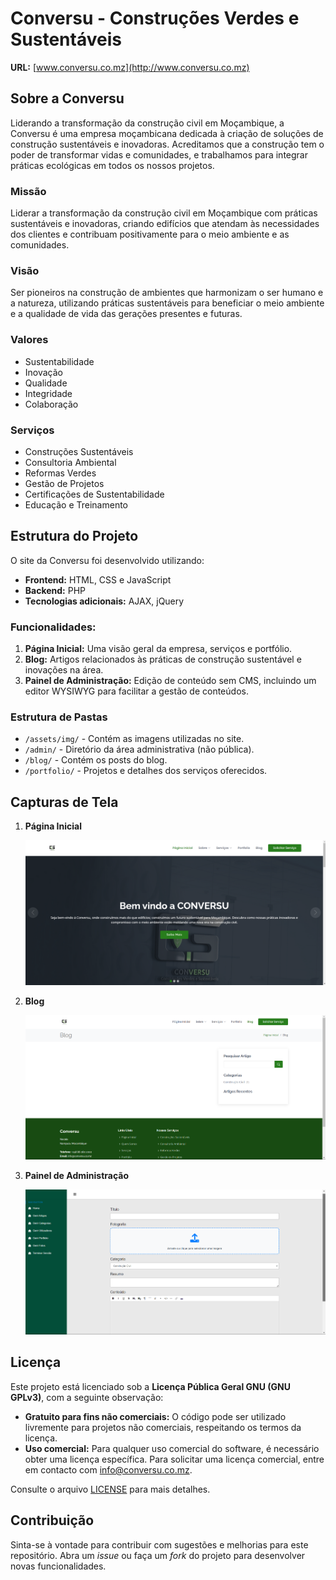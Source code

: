 # Conversu - Construções Verdes e Sustentáveis

**URL:** [www.conversu.co.mz](http://www.conversu.co.mz)

## Sobre a Conversu

Liderando a transformação da construção civil em Moçambique, a Conversu é uma empresa moçambicana dedicada à criação de soluções de construção sustentáveis e inovadoras. Acreditamos que a construção tem o poder de transformar vidas e comunidades, e trabalhamos para integrar práticas ecológicas em todos os nossos projetos.

### Missão
Liderar a transformação da construção civil em Moçambique com práticas sustentáveis e inovadoras, criando edifícios que atendam às necessidades dos clientes e contribuam positivamente para o meio ambiente e as comunidades.

### Visão
Ser pioneiros na construção de ambientes que harmonizam o ser humano e a natureza, utilizando práticas sustentáveis para beneficiar o meio ambiente e a qualidade de vida das gerações presentes e futuras.

### Valores
- Sustentabilidade
- Inovação
- Qualidade
- Integridade
- Colaboração

### Serviços
- Construções Sustentáveis
- Consultoria Ambiental
- Reformas Verdes
- Gestão de Projetos
- Certificações de Sustentabilidade
- Educação e Treinamento

## Estrutura do Projeto

O site da Conversu foi desenvolvido utilizando:
- **Frontend:** HTML, CSS e JavaScript
- **Backend:** PHP
- **Tecnologias adicionais:** AJAX, jQuery

### Funcionalidades:
1. **Página Inicial:** Uma visão geral da empresa, serviços e portfólio.
2. **Blog:** Artigos relacionados às práticas de construção sustentável e inovações na área.
3. **Painel de Administração:** Edição de conteúdo sem CMS, incluindo um editor WYSIWYG para facilitar a gestão de conteúdos.

### Estrutura de Pastas
- `/assets/img/` - Contém as imagens utilizadas no site.
- `/admin/` - Diretório da área administrativa (não pública).
- `/blog/` - Contém os posts do blog.
- `/portfolio/` - Projetos e detalhes dos serviços oferecidos.

## Capturas de Tela

1. **Página Inicial**

   ![Home Page](demo/home.png)
   
2. **Blog**

   ![Blog](demo/blog.png)
   
3. **Painel de Administração**

   ![Painel Admin - Editor WYSIWYG](demo/admin.png)

## Licença

Este projeto está licenciado sob a **Licença Pública Geral GNU (GNU GPLv3)**, com a seguinte observação:

- **Gratuito para fins não comerciais:** O código pode ser utilizado livremente para projetos não comerciais, respeitando os termos da licença.
- **Uso comercial:** Para qualquer uso comercial do software, é necessário obter uma licença específica. Para solicitar uma licença comercial, entre em contacto com [info@conversu.co.mz](mailto:info@conversu.co.mz).

Consulte o arquivo [LICENSE](./LICENSE) para mais detalhes.

## Contribuição

Sinta-se à vontade para contribuir com sugestões e melhorias para este repositório. Abra um *issue* ou faça um *fork* do projeto para desenvolver novas funcionalidades.
